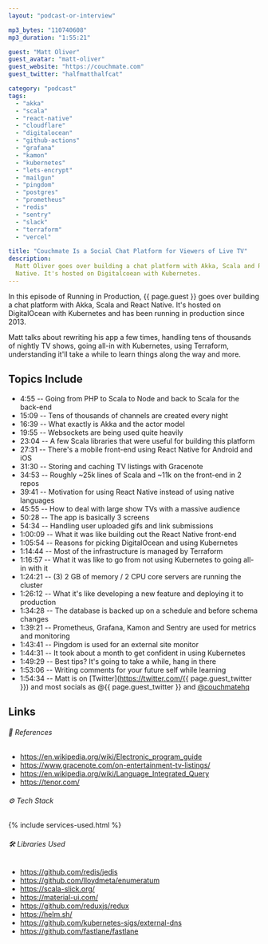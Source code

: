 ```yaml
---
layout: "podcast-or-interview"

mp3_bytes: "110740608"
mp3_duration: "1:55:21"

guest: "Matt Oliver"
guest_avatar: "matt-oliver"
guest_website: "https://couchmate.com"
guest_twitter: "halfmatthalfcat"

category: "podcast"
tags:
  - "akka"
  - "scala"
  - "react-native"
  - "cloudflare"
  - "digitalocean"
  - "github-actions"
  - "grafana"
  - "kamon"
  - "kubernetes"
  - "lets-encrypt"
  - "mailgun"
  - "pingdom"
  - "postgres"
  - "prometheus"
  - "redis"
  - "sentry"
  - "slack"
  - "terraform"
  - "vercel"

title: "Couchmate Is a Social Chat Platform for Viewers of Live TV"
description:
  Matt Oliver goes over building a chat platform with Akka, Scala and React
  Native. It's hosted on Digitalcoean with Kubernetes.
---
```


In this episode of Running in Production, {{ page.guest }} goes over building
a chat platform with Akka, Scala and React Native. It's hosted on DigitalOcean
with Kubernetes and has been running in production since 2013.

Matt talks about rewriting his app a few times, handling tens of thousands of
nightly TV shows, going all-in with Kubernetes, using Terraform, understanding
it'll take a while to learn things along the way and more.

## Topics Include

- 4:55 -- Going from PHP to Scala to Node and back to Scala for the back-end
- 15:09 -- Tens of thousands of channels are created every night
- 16:39 -- What exactly is Akka and the actor model
- 19:55 -- Websockets are being used quite heavily
- 23:04 -- A few Scala libraries that were useful for building this platform
- 27:31 -- There's a mobile front-end using React Native for Android and iOS
- 31:30 -- Storing and caching TV listings with Gracenote
- 34:53 -- Roughly ~25k lines of Scala and ~11k on the front-end in 2 repos
- 39:41 -- Motivation for using React Native instead of using native languages
- 45:55 -- How to deal with large show TVs with a massive audience
- 50:28 -- The app is basically 3 screens
- 54:34 -- Handling user uploaded gifs and link submissions
- 1:00:09 -- What it was like building out the React Native front-end
- 1:05:54 -- Reasons for picking DigitalOcean and using Kubernetes
- 1:14:44 -- Most of the infrastructure is managed by Terraform
- 1:16:57 -- What it was like to go from not using Kubernetes to going all-in with it
- 1:24:21 -- (3) 2 GB of memory / 2 CPU core servers are running the cluster
- 1:26:12 -- What it's like developing a new feature and deploying it to production
- 1:34:28 -- The database is backed up on a schedule and before schema changes
- 1:39:21 -- Prometheus, Grafana, Kamon and Sentry are used for metrics and monitoring
- 1:43:41 -- Pingdom is used for an external site monitor
- 1:44:31 -- It took about a month to get confident in using Kubernetes
- 1:49:29 -- Best tips? It's going to take a while, hang in there
- 1:53:06 -- Writing comments for your future self while learning
- 1:54:34 -- Matt is on [Twitter](https://twitter.com/{{ page.guest_twitter }}) and most socials as @{{ page.guest_twitter }} and [@couchmatehq](https://twitter.com/couchmatehq)

## Links

###### 📄 References

- <https://en.wikipedia.org/wiki/Electronic_program_guide>
- <https://www.gracenote.com/on-entertainment-tv-listings/>
- <https://en.wikipedia.org/wiki/Language_Integrated_Query>
- <https://tenor.com/>

###### ⚙️ Tech Stack

{% include services-used.html %}

###### 🛠 Libraries Used

- <https://github.com/redis/jedis>
- <https://github.com/lloydmeta/enumeratum>
- <https://scala-slick.org/>
- <https://material-ui.com/>
- <https://github.com/reduxjs/redux>
- <https://helm.sh/>
- <https://github.com/kubernetes-sigs/external-dns>
- <https://github.com/fastlane/fastlane>
